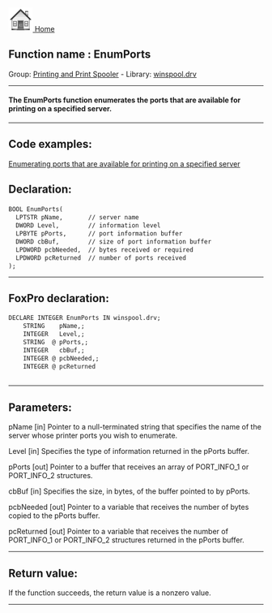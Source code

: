 [<img src="../../images/home.png"> Home ](https://github.com/VFPX/Win32API)  

## Function name : EnumPorts
Group: [Printing and Print Spooler](../../functions_group.md#Printing_and_Print_Spooler)  -  Library: [winspool.drv](../../../libraries.md#winspool.drv)  
***  


#### The EnumPorts function enumerates the ports that are available for printing on a specified server.
***  


## Code examples:
[Enumerating ports that are available for printing on a specified server](../../samples/sample_334.md)  

## Declaration:
```foxpro  
BOOL EnumPorts(
  LPTSTR pName,       // server name
  DWORD Level,        // information level
  LPBYTE pPorts,      // port information buffer
  DWORD cbBuf,        // size of port information buffer
  LPDWORD pcbNeeded,  // bytes received or required
  LPDWORD pcReturned  // number of ports received
);  
```  
***  


## FoxPro declaration:
```foxpro  
DECLARE INTEGER EnumPorts IN winspool.drv;
	STRING    pName,;
	INTEGER   Level,;
	STRING  @ pPorts,;
	INTEGER   cbBuf,;
	INTEGER @ pcbNeeded,;
	INTEGER @ pcReturned
  
```  
***  


## Parameters:
pName 
[in] Pointer to a null-terminated string that specifies the name of the server whose printer ports you wish to enumerate. 

Level 
[in] Specifies the type of information returned in the pPorts buffer.

pPorts 
[out] Pointer to a buffer that receives an array of PORT_INFO_1 or PORT_INFO_2 structures. 

cbBuf 
[in] Specifies the size, in bytes, of the buffer pointed to by pPorts. 

pcbNeeded 
[out] Pointer to a variable that receives the number of bytes copied to the pPorts buffer.

pcReturned 
[out] Pointer to a variable that receives the number of PORT_INFO_1 or PORT_INFO_2 structures returned in the pPorts buffer.  
***  


## Return value:
If the function succeeds, the return value is a nonzero value.  
***  

